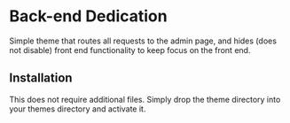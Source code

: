 # Back-end Dedication
Simple theme that routes all requests to the admin page, and hides (does not
disable) front end functionality to keep focus on the front end.

## Installation
This does not require additional files. Simply drop the theme directory into
your themes directory and activate it.